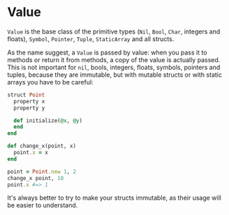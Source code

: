 # Value

`Value` is the base class of the primitive types (`Nil`, `Bool`, `Char`, integers and floats), `Symbol`, `Pointer`, `Tuple`, `StaticArray` and all structs.

As the name suggest, a `Value` is passed by value: when you pass it to methods or return it from methods, a copy of the value is actually passed. This is not important for `nil`, bools, integers, floats, symbols, pointers and tuples, because they are immutable, but with mutable structs or with static arrays you have to be careful:

```ruby
struct Point
  property x
  property y

  def initialize(@x, @y)
  end
end

def change_x(point, x)
  point.x = x
end

point = Point.new 1, 2
change_x point, 10
point.x #=> 1
```

It's always better to try to make your structs immutable, as their usage will be easier to understand.
